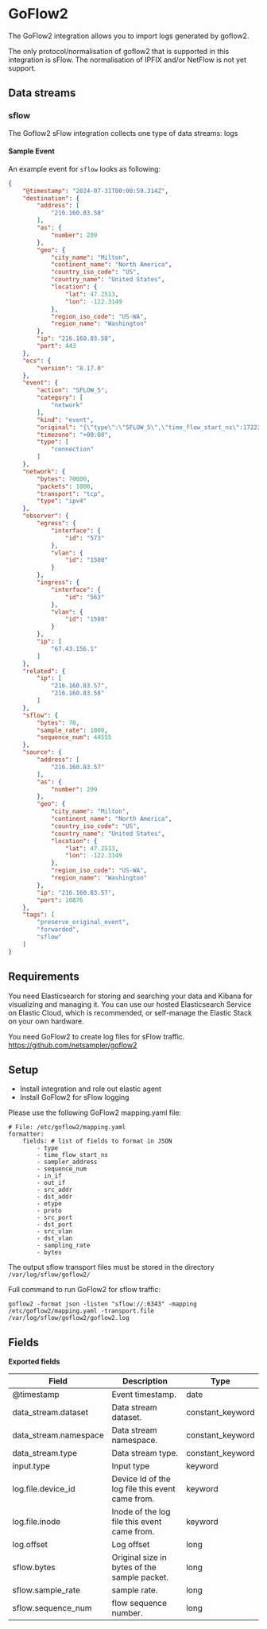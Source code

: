 # GoFlow2

The GoFlow2 integration allows you to import logs generated by goflow2.

The only protocol/normalisation of goflow2 that is supported in this integration is sFlow.
The normalisation of IPFIX and/or NetFlow is not yet support.

## Data streams
### sflow
The Goflow2 sFlow integration collects one type of data streams: logs

#### Sample Event
An example event for `sflow` looks as following:

```json
{
    "@timestamp": "2024-07-31T00:00:59.314Z",
    "destination": {
        "address": [
            "216.160.83.58"
        ],
        "as": {
            "number": 209
        },
        "geo": {
            "city_name": "Milton",
            "continent_name": "North America",
            "country_iso_code": "US",
            "country_name": "United States",
            "location": {
                "lat": 47.2513,
                "lon": -122.3149
            },
            "region_iso_code": "US-WA",
            "region_name": "Washington"
        },
        "ip": "216.160.83.58",
        "port": 443
    },
    "ecs": {
        "version": "8.17.0"
    },
    "event": {
        "action": "SFLOW_5",
        "category": [
            "network"
        ],
        "kind": "event",
        "original": "{\"type\":\"SFLOW_5\",\"time_flow_start_ns\":1722384059314899647,\"sampler_address\":\"67.43.156.1\",\"sequence_num\":44555,\"in_if\":563,\"out_if\":573,\"src_addr\":\"216.160.83.57\",\"dst_addr\":\"216.160.83.58\",\"etype\":\"IPv4\",\"proto\":\"TCP\",\"src_port\":10876,\"dst_port\":443,\"src_vlan\":1500,\"dst_vlan\":1500,\"sampling_rate\":1000,\"bytes\":70}",
        "timezone": "+00:00",
        "type": [
            "connection"
        ]
    },
    "network": {
        "bytes": 70000,
        "packets": 1000,
        "transport": "tcp",
        "type": "ipv4"
    },
    "observer": {
        "egress": {
            "interface": {
                "id": "573"
            },
            "vlan": {
                "id": "1500"
            }
        },
        "ingress": {
            "interface": {
                "id": "563"
            },
            "vlan": {
                "id": "1500"
            }
        },
        "ip": [
            "67.43.156.1"
        ]
    },
    "related": {
        "ip": [
            "216.160.83.57",
            "216.160.83.58"
        ]
    },
    "sflow": {
        "bytes": 70,
        "sample_rate": 1000,
        "sequence_num": 44555
    },
    "source": {
        "address": [
            "216.160.83.57"
        ],
        "as": {
            "number": 209
        },
        "geo": {
            "city_name": "Milton",
            "continent_name": "North America",
            "country_iso_code": "US",
            "country_name": "United States",
            "location": {
                "lat": 47.2513,
                "lon": -122.3149
            },
            "region_iso_code": "US-WA",
            "region_name": "Washington"
        },
        "ip": "216.160.83.57",
        "port": 10876
    },
    "tags": [
        "preserve_original_event",
        "forwarded",
        "sflow"
    ]
}
```

## Requirements

You need Elasticsearch for storing and searching your data and Kibana for visualizing and managing it.
You can use our hosted Elasticsearch Service on Elastic Cloud, which is recommended, or self-manage the Elastic Stack on your own hardware.

You need GoFlow2 to create log files for sFlow traffic.
https://github.com/netsampler/goflow2

## Setup

- Install integration and role out elastic agent
- Install GoFlow2 for sFlow logging

Please use the following GoFlow2 mapping.yaml file:

```
# File: /etc/goflow2/mapping.yaml
formatter:
    fields: # list of fields to format in JSON
        - type
        - time_flow_start_ns
        - sampler_address
        - sequence_num
        - in_if
        - out_if
        - src_addr
        - dst_addr
        - etype
        - proto
        - src_port
        - dst_port
        - src_vlan
        - dst_vlan
        - sampling_rate
        - bytes
```

The output sflow transport files must be stored in the directory ```/var/log/sflow/goflow2/```

Full command to run GoFlow2 for sflow traffic:
```shell
goflow2 -format json -listen "sflow://:6343" -mapping /etc/goflow2/mapping.yaml -transport.file /var/log/sflow/goflow2/goflow2.log
```

## Fields
**Exported fields**

| Field | Description | Type |
|---|---|---|
| @timestamp | Event timestamp. | date |
| data_stream.dataset | Data stream dataset. | constant_keyword |
| data_stream.namespace | Data stream namespace. | constant_keyword |
| data_stream.type | Data stream type. | constant_keyword |
| input.type | Input type | keyword |
| log.file.device_id | Device Id of the log file this event came from. | keyword |
| log.file.inode | Inode of the log file this event came from. | keyword |
| log.offset | Log offset | long |
| sflow.bytes | Original size in  bytes of the sample packet. | long |
| sflow.sample_rate | sample rate. | long |
| sflow.sequence_num | flow sequence number. | long |

